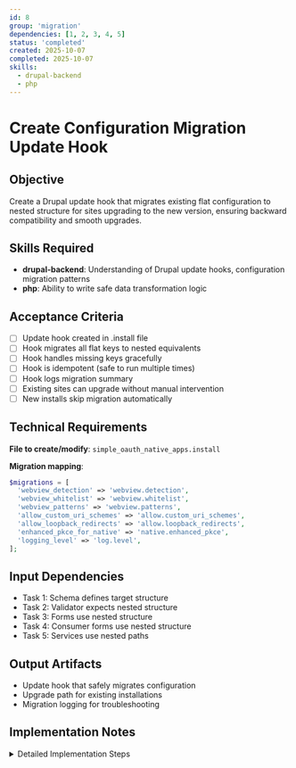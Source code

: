 ```yaml
---
id: 8
group: 'migration'
dependencies: [1, 2, 3, 4, 5]
status: 'completed'
created: 2025-10-07
completed: 2025-10-07
skills:
  - drupal-backend
  - php
---
```


# Create Configuration Migration Update Hook

## Objective

Create a Drupal update hook that migrates existing flat configuration to nested structure for sites upgrading to the new version, ensuring backward compatibility and smooth upgrades.

## Skills Required

- **drupal-backend**: Understanding of Drupal update hooks, configuration migration patterns
- **php**: Ability to write safe data transformation logic

## Acceptance Criteria

- [ ] Update hook created in .install file
- [ ] Hook migrates all flat keys to nested equivalents
- [ ] Hook handles missing keys gracefully
- [ ] Hook is idempotent (safe to run multiple times)
- [ ] Hook logs migration summary
- [ ] Existing sites can upgrade without manual intervention
- [ ] New installs skip migration automatically

## Technical Requirements

**File to create/modify**: `simple_oauth_native_apps.install`

**Migration mapping**:

```php
$migrations = [
  'webview_detection' => 'webview.detection',
  'webview_whitelist' => 'webview.whitelist',
  'webview_patterns' => 'webview.patterns',
  'allow_custom_uri_schemes' => 'allow.custom_uri_schemes',
  'allow_loopback_redirects' => 'allow.loopback_redirects',
  'enhanced_pkce_for_native' => 'native.enhanced_pkce',
  'logging_level' => 'log.level',
];
```

## Input Dependencies

- Task 1: Schema defines target structure
- Task 2: Validator expects nested structure
- Task 3: Forms use nested structure
- Task 4: Consumer forms use nested structure
- Task 5: Services use nested paths

## Output Artifacts

- Update hook that safely migrates configuration
- Upgrade path for existing installations
- Migration logging for troubleshooting

## Implementation Notes

<details>
<summary>Detailed Implementation Steps</summary>

### Phase 1: Create Update Hook Function

**File**: `simple_oauth_native_apps.install`

Create an update hook (use next available number, e.g., `simple_oauth_native_apps_update_9001`):

```php
/**
 * Migrate configuration from flat structure to nested structure.
 */
function simple_oauth_native_apps_update_9001() {
  $config_factory = \Drupal::configFactory();
  $config = $config_factory->getEditable('simple_oauth_native_apps.settings');

  // Check if migration is needed
  if ($config->get('webview.detection') !== NULL) {
    // Already migrated
    \Drupal::logger('simple_oauth_native_apps')->info('Configuration already uses nested structure. Skipping migration.');
    return t('Configuration already migrated. No changes needed.');
  }

  $migrated = [];
  $missing = [];

  // Define migration mapping
  $migrations = [
    'webview_detection' => 'webview.detection',
    'webview_whitelist' => 'webview.whitelist',
    'webview_patterns' => 'webview.patterns',
    'allow_custom_uri_schemes' => 'allow.custom_uri_schemes',
    'allow_loopback_redirects' => 'allow.loopback_redirects',
    'enhanced_pkce_for_native' => 'native.enhanced_pkce',
  ];

  // Migrate each flat key to nested equivalent
  foreach ($migrations as $old_key => $new_key) {
    $value = $config->get($old_key);

    if ($value !== NULL) {
      $config->set($new_key, $value);
      $config->clear($old_key); // Remove old flat key
      $migrated[] = "$old_key → $new_key";
    }
    else {
      $missing[] = $old_key;
    }
  }

  // Special handling for boolean to enum conversions
  _simple_oauth_native_apps_migrate_boolean_to_enum($config);

  // Save migrated configuration
  $config->save();

  // Log migration summary
  $logger = \Drupal::logger('simple_oauth_native_apps');
  $logger->info('Configuration migration completed. Migrated: @migrated. Missing: @missing', [
    '@migrated' => implode(', ', $migrated),
    '@missing' => implode(', ', $missing),
  ]);

  $message = t('Migrated @count configuration keys from flat to nested structure.', [
    '@count' => count($migrated),
  ]);

  return $message;
}
```

### Phase 2: Add Helper Function for Boolean Migrations

Some fields changed from boolean to enum during the refactor:

```php
/**
 * Helper function to migrate boolean values to enum equivalents.
 */
function _simple_oauth_native_apps_migrate_boolean_to_enum($config) {
  // enhanced_pkce_for_native: boolean → native.enhanced_pkce: enum
  $old_enhanced = $config->get('enhanced_pkce_for_native');
  if (is_bool($old_enhanced)) {
    $new_value = $old_enhanced ? 'enhanced' : 'not-enhanced';
    $config->set('native.enhanced_pkce', $new_value);
    $config->clear('enhanced_pkce_for_native');
  }

  // allow_custom_uri_schemes: boolean → allow.custom_uri_schemes: enum
  $old_custom_schemes = $config->get('allow_custom_uri_schemes');
  if (is_bool($old_custom_schemes)) {
    $new_value = $old_custom_schemes ? 'native' : 'web';
    $config->set('allow.custom_uri_schemes', $new_value);
    $config->clear('allow_custom_uri_schemes');
  }

  // allow_loopback_redirects: boolean → allow.loopback_redirects: enum
  $old_loopback = $config->get('allow_loopback_redirects');
  if (is_bool($old_loopback)) {
    $new_value = $old_loopback ? 'native' : 'web';
    $config->set('allow.loopback_redirects', $new_value);
    $config->clear('allow_loopback_redirects');
  }
}
```

### Phase 3: Add Consumer Configuration Migration

Also migrate consumer-specific overrides:

```php
/**
 * Migrate consumer-specific configuration from flat to nested structure.
 */
function simple_oauth_native_apps_update_9002() {
  $config_factory = \Drupal::configFactory();
  $migrated_consumers = [];

  // Find all consumer configurations
  $consumer_configs = $config_factory->listAll('simple_oauth_native_apps.consumer.');

  foreach ($consumer_configs as $config_name) {
    $config = $config_factory->getEditable($config_name);
    $data = $config->getRawData();

    // Skip if already migrated
    if (isset($data['webview']['detection_override'])) {
      continue;
    }

    // Migrate consumer overrides (if they exist)
    // Consumer configs may be empty or have overrides
    $changed = FALSE;

    if (isset($data['webview_detection_override'])) {
      $config->set('webview.detection_override', $data['webview_detection_override']);
      $config->clear('webview_detection_override');
      $changed = TRUE;
    }

    // Add more consumer-specific migrations as needed

    if ($changed) {
      $config->save();
      $migrated_consumers[] = $config_name;
    }
  }

  $logger = \Drupal::logger('simple_oauth_native_apps');
  $logger->info('Migrated @count consumer configurations to nested structure.', [
    '@count' => count($migrated_consumers),
  ]);

  return t('Migrated @count consumer configurations.', [
    '@count' => count($migrated_consumers),
  ]);
}
```

### Phase 4: Test Migration Hook

1. **Create test site with old config**:

   ```php
   // In a test or manual setup
   $config = \Drupal::configFactory()->getEditable('simple_oauth_native_apps.settings');
   $config->set('webview_detection', 'block')
     ->set('allow_custom_uri_schemes', TRUE)
     ->set('enhanced_pkce_for_native', TRUE)
     ->save();
   ```

2. **Run update hooks**:

   ```bash
   vendor/bin/drush updatedb
   # Or via UI: /update.php
   ```

3. **Verify migration**:

   ```bash
   vendor/bin/drush config:get simple_oauth_native_apps.settings

   # Should show nested structure:
   # webview:
   #   detection: 'block'
   # allow:
   #   custom_uri_schemes: 'native'
   # native:
   #   enhanced_pkce: 'enhanced'
   ```

4. **Test idempotency** (run twice):
   ```bash
   vendor/bin/drush updatedb
   # Should report: "Already migrated. No changes needed."
   ```

### Phase 5: Test Edge Cases

```php
// Test 1: Empty configuration (new install)
// Expected: Hook skips gracefully

// Test 2: Partially nested config (interrupted migration)
// Expected: Hook completes migration

// Test 3: Already migrated config
// Expected: Hook detects and skips

// Test 4: Invalid values
// Expected: Hook preserves invalid values for validation to catch
```

### Phase 6: Document Upgrade Process

Add to module documentation:

```markdown
## Upgrading to Version X.X

Configuration structure has changed from flat to nested arrays.
The update hook `simple_oauth_native_apps_update_9001()` automatically
migrates your configuration.

**Upgrade steps:**

1. Update module code via Composer
2. Run database updates: `drush updatedb`
3. Clear cache: `drush cr`
4. Verify settings at /admin/config/services/simple-oauth/native-apps

**Manual migration** (if needed):
If automatic migration fails, export your configuration before updating,
then manually restructure it according to the schema.
```

### Phase 7: Add Rollback Plan

Document rollback procedure in comments:

```php
/**
 * Rollback procedure for update_9001 (if needed):
 *
 * 1. Export current config: drush config:export
 * 2. Restore code to previous version
 * 3. Run: drush config:import
 * 4. Clear cache: drush cr
 *
 * Note: Rollback requires config backup before update.
 */
```

</details>
